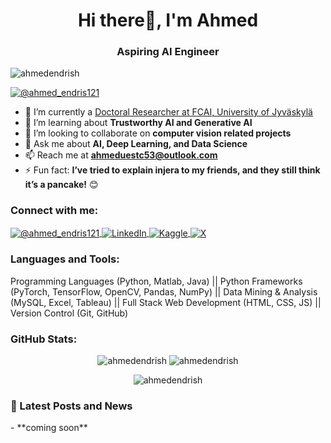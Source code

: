 <h1 align="center">Hi there👋, I'm Ahmed</h1>
<h3 align="center">Aspiring AI Engineer</h3>

<p align="left">
    <img src="https://komarev.com/ghpvc/?username=ahmedendrish&label=Profile%20views&color=0e75b6&style=flat" alt="ahmedendrish" />
</p>

<p align="left">
    <a href="https://twitter.com/@ahmed_endris121" target="blank">
        <img src="https://img.shields.io/twitter/follow/@ahmed_endris121?logo=twitter&style=for-the-badge" alt="@ahmed_endris121" />
    </a>
</p>

- 🔭 I’m currently a [Doctoral Researcher at FCAI, University of Jyväskylä](https://fcai.fi/)
- 🌱 I’m learning about **Trustworthy AI and Generative AI**
- 👯 I’m looking to collaborate on **computer vision related projects**
- 💬 Ask me about **AI, Deep Learning, and Data Science**
- 📫 Reach me at **ahmeduestc53@outlook.com**
- ⚡ Fun fact: **I’ve tried to explain injera to my friends, and they still think it’s a pancake!** 😊

<h3 align="left">Connect with me:</h3>
<p align="left">
    <a href="https://twitter.com/@ahmed_endris121" target="blank">
        <img align="center" src="https://img.shields.io/twitter/follow/@ahmed_endris121?logo=twitter&style=for-the-badge" alt="@ahmed_endris121" />
    </a>
    <a href="https://linkedin.com/in/ahmed-endris-b99029200/" target="blank">
        <img align="center" src="https://img.shields.io/badge/LinkedIn-0077B5?style=flat&logo=linkedin&logoColor=white" alt="LinkedIn" />
    </a>
    <a href="https://kaggle.com/ahmedendris" target="blank">
        <img align="center" src="https://img.shields.io/badge/Kaggle-20BEFF?style=flat&logo=kaggle&logoColor=white" alt="Kaggle" />
    </a>
    <a href="https://x.com/Ahmed_Endris121" target="blank">
        <img align="center" src="https://img.shields.io/badge/X-1DA1F2?style=flat&logo=x&logoColor=white" alt="X" />
    </a>
</p>

<h3 align="left">Languages and Tools:</h3>
<p align="left">
    Programming Languages (Python, Matlab, Java) || 
    Python Frameworks (PyTorch, TensorFlow, OpenCV, Pandas, NumPy) || 
    Data Mining & Analysis (MySQL, Excel, Tableau) || 
    Full Stack Web Development (HTML, CSS, JS) || 
    Version Control (Git, GitHub)
</p>

<h3 align="left">GitHub Stats:</h3>
<p align="center">
    <img src="https://github-readme-stats.vercel.app/api?username=ahmedendrish&show_icons=true&locale=en" alt="ahmedendrish" />
    <img src="https://github-readme-stats.vercel.app/api/top-langs?username=ahmedendrish&show_icons=true&locale=en&layout=compact" alt="ahmedendrish" />
</p>

<p align="center">
    <img src="https://github-readme-streak-stats.herokuapp.com/?user=ahmedendrish&" alt="ahmedendrish" />
</p>

<h3 align="left">📖 Latest Posts and News</h3>
<!-- LATEST-POSTS-AND-NEWS:START -->
- **coming soon** 
<!-- LATEST-POSTS-AND-NEWS:END -->
